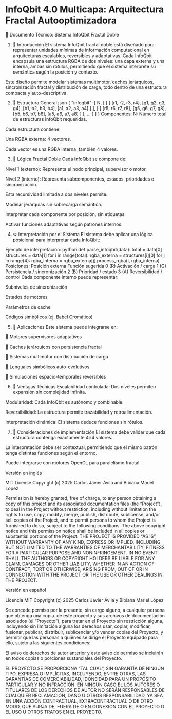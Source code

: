 # InfoQbit 4.0 Multicapa: Arquitectura Fractal Autooptimizadora

📘 Documento Técnico: Sistema InfoQbit Fractal Doble
1. 🧠 Introducción
El sistema InfoQbit fractal doble está diseñado para representar unidades mínimas de información computacional en arquitecturas escalables, reversibles y adaptativas. Cada InfoQbit encapsula una estructura RGBA de dos niveles: una capa externa y una interna, ambas sin rótulos, permitiendo que el sistema interprete su semántica según la posición y contexto.

Este diseño permite modelar sistemas multimotor, caches jerárquicos, sincronización fractal y distribución de carga, todo dentro de una estructura compacta y auto-descriptiva.

2. 🧩 Estructura General
json
{
  "infoqbit": [
    N,
    [
      [
        [ [r1, r2, r3, r4], [g1, g2, g3, g4], [b1, b2, b3, b4], [a1, a2, a3, a4] ]
      ],
      [
        [ [r5, r6, r7, r8], [g5, g6, g7, g8], [b5, b6, b7, b8], [a5, a6, a7, a8] ]
      ],
      ...
    ]
  ]
}
Componentes:
N: Número total de estructuras InfoQbit requeridas.

Cada estructura contiene:

Una RGBA externa: 4 vectores.

Cada vector es una RGBA interna: también 4 valores.

3. 🔁 Lógica Fractal Doble
Cada InfoQbit se compone de:

Nivel 1 (externo): Representa el nodo principal, supervisor o motor.

Nivel 2 (interno): Representa subcomponentes, estados, prioridades o sincronización.

Esta recursividad limitada a dos niveles permite:

Modelar jerarquías sin sobrecarga semántica.

Interpretar cada componente por posición, sin etiquetas.

Activar funciones adaptativas según patrones internos.

4. ⚙️ Interpretación por el Sistema
El sistema debe aplicar una lógica posicional para interpretar cada InfoQbit:

Ejemplo de interpretación:
python
def parse_infoqbit(data):
    total = data[0]
    structures = data[1]
    for i in range(total):
        rgba_externa = structures[i][0]
        for j in range(4):
            rgba_interna = rgba_externa[j]
            process_rgba(j, rgba_interna)
Posiciones:
Posición externa	Función sugerida
0 (R)	Activación / carga
1 (G)	Persistencia / sincronización
2 (B)	Prioridad / estado
3 (A)	Reversibilidad / control
Cada componente interno puede representar:

Subniveles de sincronización

Estados de motores

Parámetros de cache

Códigos simbólicos (ej. Babel Cromático)

5. 🔧 Aplicaciones
Este sistema puede integrarse en:

🔹 Motores supervisores adaptativos

🔹 Caches jerárquicos con persistencia fractal

🔹 Sistemas multimotor con distribución de carga

🔹 Lenguajes simbólicos auto-evolutivos

🔹 Simulaciones espacio-temporales reversibles

6. 🧮 Ventajas Técnicas
Escalabilidad controlada: Dos niveles permiten expansión sin complejidad infinita.

Modularidad: Cada InfoQbit es autónomo y combinable.

Reversibilidad: La estructura permite trazabilidad y retroalimentación.

Interpretación dinámica: El sistema deduce funciones sin rótulos.

7. 📌 Consideraciones de implementación
El sistema debe validar que cada estructura contenga exactamente 4×4 valores.

La interpretación debe ser contextual, permitiendo que el mismo patrón tenga distintas funciones según el entorno.

Puede integrarse con motores OpenCL para paralelismo fractal.


Versión en inglés 

MIT License
Copyright (c) 2025 Carlos Javier Avila and Bibiana Mariel Lopez

Permission is hereby granted, free of charge, to any person obtaining a copy
of this project and its associated documentation files (the “Project”), to deal
in the Project without restriction, including without limitation the rights
to use, copy, modify, merge, publish, distribute, sublicense, and/or sell
copies of the Project, and to permit persons to whom the Project is
furnished to do so, subject to the following conditions:
The above copyright notice and this permission notice shall be included in all
copies or substantial portions of the Project.
THE PROJECT IS PROVIDED “AS IS”, WITHOUT WARRANTY OF ANY KIND, EXPRESS
OR
IMPLIED, INCLUDING BUT NOT LIMITED TO THE WARRANTIES OF
MERCHANTABILITY,
FITNESS FOR A PARTICULAR PURPOSE AND NONINFRINGEMENT. IN NO EVENT
SHALL THE
AUTHORS OR COPYRIGHT HOLDERS BE LIABLE FOR ANY CLAIM, DAMAGES OR
OTHER
LIABILITY, WHETHER IN AN ACTION OF CONTRACT, TORT OR OTHERWISE, ARISING
FROM,
OUT OF OR IN CONNECTION WITH THE PROJECT OR THE USE OR OTHER DEALINGS
IN THE
PROJECT.


Versión en español 

Licencia MIT
Copyright (c) 2025 Carlos Javier Ávila y Bibiana Mariel López

Se concede permiso por la presente, sin cargo alguno, a cualquier persona que obtenga una copia.
de este proyecto y sus archivos de documentación asociados (el “Proyecto”), para tratar
en el Proyecto sin restricción alguna, incluyendo sin limitación alguna los derechos
usar, copiar, modificar, fusionar, publicar, distribuir, sublicenciar y/o vender
copias del Proyecto, y permitir que las personas a quienes se dirige el Proyecto
equipado para ello, sujeto a las siguientes condiciones:

El aviso de derechos de autor anterior y este aviso de permiso se incluirán en todos
copias o porciones sustanciales del Proyecto.

EL PROYECTO SE PROPORCIONA “TAL CUAL”, SIN GARANTÍA DE NINGÚN TIPO, EXPRESA O
IMPLÍCITAS, INCLUYENDO, ENTRE OTRAS, LAS GARANTÍAS DE COMERCIABILIDAD,
IDONEIDAD PARA UN PROPÓSITO PARTICULAR Y NO INFRACCIÓN. EN NINGÚN CASO EL
LOS AUTORES O TITULARES DE LOS DERECHOS DE AUTOR NO SERÁN RESPONSABLES DE CUALQUIER RECLAMACIÓN, DAÑO U OTROS
RESPONSABILIDAD, YA SEA EN UNA ACCIÓN CONTRACTUAL, EXTRACONTRACTUAL O DE OTRO MODO, QUE SURJA DE,
FUERA DE O EN CONEXIÓN CON EL PROYECTO O EL USO U OTROS TRATOS EN EL
PROYECTO.



